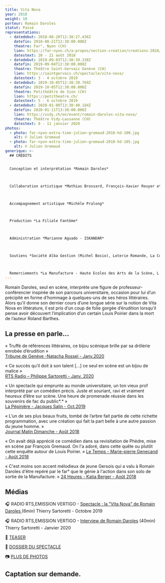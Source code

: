 ```yaml
---
title: Vita Nova
year: 2018
weight: 10
porteur: Romain Daroles
statut: Passé
representations:
  - datedebut: 2018-08-20T12:38:27.436Z
    datefin: 2018-08-21T12:38:00.000Z
    theatre: Far°, Nyon (CH)
    lien: https://far-nyon.ch/a-propos/section-creation/creations-2018/copie-de-vita-nova.html
    datestext: 20 - 21 août 2018
  - datedebut: 2019-09-03T12:38:39.338Z
    datefin: 2019-09-04T12:38:00.000Z
    theatre: Théâtre Saint-Gervais Genève (CH)
    lien: https://saintgervais.ch/spectacle/vita-nova/
    datestext: 3 - 4 octobre 2019
  - datedebut: 2019-10-05T12:38:39.769Z
    datefin: 2019-10-05T12:38:00.000Z
    theatre: Petithéâtre de Sion (CH)
    lien: https://petitheatre.ch/
    datestext: 5 - 6 octobre 2019
  - datedebut: 2020-01-08T13:38:40.184Z
    datefin: 2020-01-11T13:38:00.000Z
    lien: https://vidy.ch/en/event/romain-daroles-vita-nova/
    theatre: Théâtre Vidy-Lausanne (CH)
    datestext: 8 - 11 janvier 2020
photos:
  - photo: far-nyon-extra-time-julien-gremaud-2018-hd-100.jpg
    alt: © Julien Gremaud
  - photo: far-nyon-extra-time-julien-gremaud-2018-hd-105.jpg
    alt: © Julien Gremaud
generique: >-
  ## C﻿RÉDITS


  Conception et interprétation *Romain Daroles*



  Collaboration artistique *Mathias Brossard, François-Xavier Rouyer et Romain Daroles*



  Accompagnement artistique *Michèle Pralong*



  Production *La Filiale Fantôme*



  Administration *Marianne Aguado - ISKANDAR*



  Soutiens *Société Alba Gestion (Michel Bosio), Loterie Romande, La Corodis.* 



  Remerciements *La Manufacture - Haute Ecoles des Arts de la Scène, L'Arsenic - Centre d'art scénique contemporain*
---
```


Romain Daroles, seul en scène, interprète une figure de professeur-conférencier inspirée de son parcours universitaire, occasion pour lui d’un précipité en forme d’hommage à quelques-uns de ses héros littéraires. Alors qu’il donne son dernier cours d’une longue série sur la notion de Vita Nova en littérature, il est pris d’un coup de folie gorgée d’érudition lorsqu’il pense avoir découvert l’implication d’un certain Louis Poirier dans la mort de l’auteur Roland Barthes.

## L﻿a presse en parle...

« Truffé de références littéraires, ce bijou scénique brille par sa drôlerie enrobée d’érudition » \
[Tribune de Genève -Natacha Rossel - Janv.2020](https://www.tdg.ch/romain-daroles-heraut-litteraire-sur-les-planches-696034277702)

« Ce succès qu’il doit à son talent \[…] ce seul en scène est un bijou de malice »\
[RTS Radio – Philippe Sartoretti - Janv. 2020](https://pages.rts.ch/la-1ere/programmes/vertigo/10966933-vertigo-du-07-01-2020.html)

« Un spectacle qui emprunte au monde universitaire, un ton vieux prof interprété par un comédien précis. Juste et souriant, ravi et vraiment heureux d’être sur scène. Une heure de promenade réussie dans les souvenirs de fac du public*.* »\
[La Pépinière - Jacques Salin - Oct.2019](https://lapepinieregeneve.ch/vita-nova-ou-le-tresor-de-rackham-le-rouge-pour-universitaire/)

« L’un de ses plus beaux fruits, tombé de l’arbre fait partie de cette richette programmation, avec une création qui fait la part belle à une autre passion du jeune homme. »\
[Journal Matin Dimanche - Août 2018](https://far-nyon.ch/assets/Contenu/pdf_autre/pdf_aout_2018/Matin_Dimanche_120818.pdf)

« On avait déjà apprécié ce comédien dans sa revisitation de Phèdre, mise en scène par François Gremaud. On l'a adoré, dans cette quête ou plutôt cette enquête autour de Louis Poirier. » [L﻿e Temps - Marie-pierre Genecand - Août 2018](https://far-nyon.ch/assets/Contenu/pdf_prog/2018_presse/ET_LeTemps_230818.pdf)

« C﻿'est moins son accent mélodieux de jeune Gersois qui a valu à Romain Daroles d'être repéré par le far° que le génie à l'action dans son solo de sortie de la Manufacture. » [24 Heures - Katia Berger - Août 2018 ](https://www.24heures.ch/le-far-met-nyon-sens-dessus-dessous-905204468785)

## M﻿édias

🎧 RADIO RTS,EMISSION VERTIGO - [Spectacle : la "Vita Nova" de Romain Daroles ](https://www.rts.ch/audio-podcast/2019/audio/spectacle-la-vita-nova-de-romain-daroles-25075607.html)(6min) T﻿hierry Sartoretti - Octobre 2019

🎧 RADIO RTS,EMISSION VERTIGO - [Interview de Romain Daroles](https://www.rts.ch/audio-podcast/2020/audio/l-invite-romain-daroles-vita-nova-25098594.html) (40min) T﻿hierry Sartoretti - Janvier 2020

🎥 [TEASER](https://vimeo.com/295797327)

📁 [DOSSIER DU SPECTACLE](https://drive.google.com/file/d/1dYxV1-K7IRYQHmxxa2Jrkyx1KhVAhHIA/view?usp=sharing)

📷 [PLUS DE PHOTOS](https://drive.google.com/drive/folders/1wL0yHXe4i2EYXCH4G4bbfeYKOkHx2wPW?usp=sharing)

## C﻿aptation sur demande.
